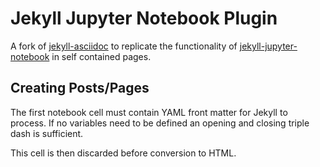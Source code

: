 # Jekyll Jupyter Notebook Plugin

A fork of [jekyll-asciidoc](https://github.com/asciidoctor/jekyll-asciidoc) to replicate the functionality of [jekyll-jupyter-notebook](https://github.com/red-data-tools/jekyll-jupyter-notebook) in self contained pages.

## Creating Posts/Pages

The first notebook cell must contain YAML front matter for Jekyll to process.
If no variables need to be defined an opening and closing triple dash is sufficient.

This cell is then discarded before conversion to HTML.
